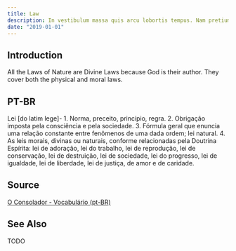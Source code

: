 ```yaml
---
title: Law
description: In vestibulum massa quis arcu lobortis tempus. Nam pretium arcu in odio vulputate luctus.
date: "2019-01-01"
---
```


## Introduction
All the Laws of Nature are Divine Laws because God is their author. They cover both the physical and moral laws.

## PT-BR
Lei [do latim lege]- 1. Norma, preceito, princípio, regra. 2. Obrigação imposta pela consciência e pela sociedade. 3. Fórmula geral que enuncia uma relação constante entre fenômenos de uma dada ordem; lei natural. 4. As leis morais, divinas ou naturais, conforme relacionadas pela Doutrina Espírita: lei de adoração, lei do trabalho, lei de reprodução, lei de conservação, lei de destruição, lei de sociedade, lei do progresso, lei de igualdade, lei de liberdade, lei de justiça, de amor e de caridade.

## Source
[O Consolador - Vocabulário (pt-BR)](http://www.oconsolador.com.br/linkfixo/vocabulario/principal.html)

## See Also
TODO
